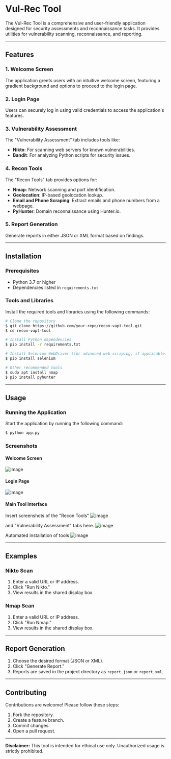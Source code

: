 # Vul-Rec Tool

The Vul-Rec Tool is a comprehensive and user-friendly application designed for security assessments and reconnaissance tasks. It provides utilities for vulnerability scanning, reconnaissance, and reporting.

---

## Features

### 1. Welcome Screen

The application greets users with an intuitive welcome screen, featuring a gradient background and options to proceed to the login page.

### 2. Login Page

Users can securely log in using valid credentials to access the application's features.

### 3. Vulnerability Assessment

The "Vulnerability Assessment" tab includes tools like:

- **Nikto**: For scanning web servers for known vulnerabilities.
- **Bandit**: For analyzing Python scripts for security issues.

### 4. Recon Tools

The "Recon Tools" tab provides options for:

- **Nmap**: Network scanning and port identification.
- **Geolocation**: IP-based geolocation lookup.
- **Email and Phone Scraping**: Extract emails and phone numbers from a webpage.
- **PyHunter**: Domain reconnaissance using Hunter.io.

### 5. Report Generation

Generate reports in either JSON or XML format based on findings.

---

## Installation

### Prerequisites

- Python 3.7 or higher
- Dependencies listed in `requirements.txt`

### Tools and Libraries

Install the required tools and libraries using the following commands:

```bash
# Clone the repository
$ git clone https://github.com/your-repo/recon-vapt-tool.git
$ cd recon-vapt-tool

# Install Python dependencies
$ pip install -r requirements.txt

# Install Selenium WebDriver (for advanced web scraping, if applicable)
$ pip install selenium

# Other recommended tools
$ sudo apt install nmap
$ pip install pyhunter
```

---

## Usage

### Running the Application

Start the application by running the following command:

```bash
$ python app.py
```

### Screenshots

#### Welcome Screen

![image](https://github.com/user-attachments/assets/3bd39854-17af-4a60-b0d3-fdde9f1f7755)

#### Login Page

![image](https://github.com/user-attachments/assets/5175bdd1-d314-48e0-9c65-17bd52ceca71)

#### Main Tool Interface

Insert screenshots of the "Recon Tools" 
![image](https://github.com/user-attachments/assets/938393ea-ef37-4387-8cfd-c54c1e6f0af5)

and "Vulnerability Assessment" tabs here.
![image](https://github.com/user-attachments/assets/afdfb418-deb8-4519-822e-14bff9c26cb6)

Automated installation of tools
![image](https://github.com/user-attachments/assets/de28f6a2-b10f-4a2c-803c-666ecfad06cb)



---

## Examples

### Nikto Scan

1. Enter a valid URL or IP address.
2. Click "Run Nikto."
3. View results in the shared display box.

### Nmap Scan

1. Enter a valid URL or IP address.
2. Click "Run Nmap."
3. View results in the shared display box.

---

## Report Generation

1. Choose the desired format (JSON or XML).
2. Click "Generate Report."
3. Reports are saved in the project directory as `report.json` or `report.xml`.

---

## Contributing

Contributions are welcome! Please follow these steps:

1. Fork the repository.
2. Create a feature branch.
3. Commit changes.
4. Open a pull request.

---

**Disclaimer:** This tool is intended for ethical use only. Unauthorized usage is strictly prohibited.


